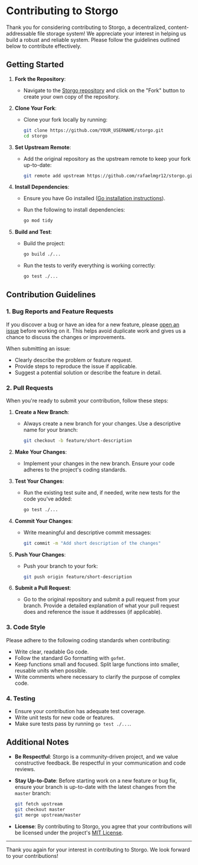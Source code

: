 
# Contributing to Storgo

Thank you for considering contributing to Storgo, a decentralized, content-addressable file storage system! We appreciate your interest in helping us build a robust and reliable system. Please follow the guidelines outlined below to contribute effectively.

## Getting Started

1. **Fork the Repository**:
   - Navigate to the [Storgo repository](https://github.com/rafaelmgr12/storgo) and click on the "Fork" button to create your own copy of the repository.

2. **Clone Your Fork**:
   - Clone your fork locally by running:

     ```bash
     git clone https://github.com/YOUR_USERNAME/storgo.git
     cd storgo
     ```

3. **Set Upstream Remote**:
   - Add the original repository as the upstream remote to keep your fork up-to-date:

     ```bash
     git remote add upstream https://github.com/rafaelmgr12/storgo.git
     ```

4. **Install Dependencies**:
   - Ensure you have Go installed ([Go installation instructions](https://golang.org/doc/install)).
   - Run the following to install dependencies:

     ```bash
     go mod tidy
     ```

5. **Build and Test**:
   - Build the project:

     ```bash
     go build ./...
     ```

   - Run the tests to verify everything is working correctly:

     ```bash
     go test ./...
     ```

## Contribution Guidelines

### 1. Bug Reports and Feature Requests

If you discover a bug or have an idea for a new feature, please [open an issue](https://github.com/rafaelmgr12/storgo/issues) before working on it. This helps avoid duplicate work and gives us a chance to discuss the changes or improvements.

When submitting an issue:

- Clearly describe the problem or feature request.
- Provide steps to reproduce the issue if applicable.
- Suggest a potential solution or describe the feature in detail.

### 2. Pull Requests

When you're ready to submit your contribution, follow these steps:

1. **Create a New Branch**:
   - Always create a new branch for your changes. Use a descriptive name for your branch:

     ```bash
     git checkout -b feature/short-description
     ```

2. **Make Your Changes**:
   - Implement your changes in the new branch. Ensure your code adheres to the project's coding standards.

3. **Test Your Changes**:
   - Run the existing test suite and, if needed, write new tests for the code you've added:

     ```bash
     go test ./...
     ```

4. **Commit Your Changes**:
   - Write meaningful and descriptive commit messages:

     ```bash
     git commit -m "Add short description of the changes"
     ```

5. **Push Your Changes**:
   - Push your branch to your fork:

     ```bash
     git push origin feature/short-description
     ```

6. **Submit a Pull Request**:
   - Go to the original repository and submit a pull request from your branch. Provide a detailed explanation of what your pull request does and reference the issue it addresses (if applicable).

### 3. Code Style

Please adhere to the following coding standards when contributing:

- Write clear, readable Go code.
- Follow the standard Go formatting with `gofmt`.
- Keep functions small and focused. Split large functions into smaller, reusable units when possible.
- Write comments where necessary to clarify the purpose of complex code.
  
### 4. Testing

- Ensure your contribution has adequate test coverage.
- Write unit tests for new code or features.
- Make sure tests pass by running `go test ./...`.

## Additional Notes

- **Be Respectful**: Storgo is a community-driven project, and we value constructive feedback. Be respectful in your communication and code reviews.
  
- **Stay Up-to-Date**: Before starting work on a new feature or bug fix, ensure your branch is up-to-date with the latest changes from the `master` branch:

  ```bash
  git fetch upstream
  git checkout master
  git merge upstream/master
  ```

- **License**: By contributing to Storgo, you agree that your contributions will be licensed under the project's [MIT License](LICENSE).

---

Thank you again for your interest in contributing to Storgo. We look forward to your contributions!
